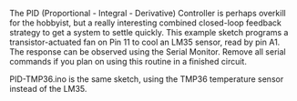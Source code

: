 The PID (Proportional - Integral - Derivative) Controller is perhaps overkill for the hobbyist, but a really interesting combined closed-loop feedback strategy to get a system to settle quickly. This example sketch programs a transistor-actuated fan on Pin 11 to cool an LM35 sensor, read by pin A1. The response can be observed using the Serial Monitor. Remove all serial commands if you plan on using this routine in a finished circuit.

PID-TMP36.ino is the same sketch, using the TMP36 temperature sensor instead of the LM35.
